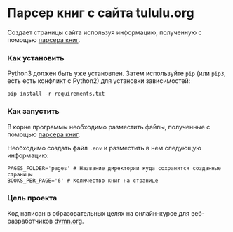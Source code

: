 # Парсер книг с сайта tululu.org

Создает страницы сайта используя информацию, полученную с помощью [парсера книг](https://github.com/NecrOctopuS/books_library_restyle).

### Как установить

Python3 должен быть уже установлен. 
Затем используйте `pip` (или `pip3`, есть есть конфликт с Python2) для установки зависимостей:
```
pip install -r requirements.txt
```

### Как запустить

В корне программы необходимо разместить файлы, полученные с помощью [парсера книг](https://github.com/NecrOctopuS/books_library_restyle).

Необходимо создать файл `.env` и разместить в нем следующую информацию:
```
PAGES_FOLDER='pages' # Название директории куда сохранятся созданные страницы
BOOKS_PER_PAGE='6' # Количество книг на странице
```
### Цель проекта

Код написан в образовательных целях на онлайн-курсе для веб-разработчиков [dvmn.org](https://dvmn.org/).